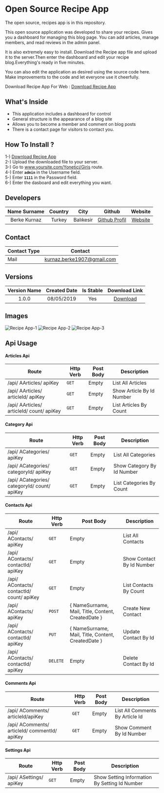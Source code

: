 # Open Source Recipe App

The open source, recipes app is in this repository.<br>

This open source application was developed to share your recipes.
Gives you a dashboard for managing this blog page.
You can add articles, manage members, and read reviews in the admin panel.<br>

It is also extremely easy to install.
Download the Recipe app file and upload it to the server.Then enter the dashboard and edit your recipe blog.Everything's ready in five minutes.<br>

You can also edit the application as desired using the source code here.
Make improvements to the code and let everyone use it cheerfully.<br>

Download Recipe App For Web : [Download Recipe App](http://app.berkekurnaz.com/recipeapp.rar)

## What's Inside
- This application includes a dashboard for control
- General structure is the appearance of a blog site
- Allows you to become a member and comment on blog posts
- There is a contact page for visitors to contact you.

## How To Install ?
1-) [Download Recipe App](http://app.berkekurnaz.com/recipeapp.rar) <br>
2-) Upload the downloaded file to your server. <br>
3-) Go to www.yoursite.com/Yonetici/Giris route. <br>
4-) Enter **`admin`** in the Username field. <br>
5-) Enter **`1111`** in the Password field. <br>
6-) Enter the dasboard and edit everything you want.  <br>

## Developers
| Name Surname | Country | City | Github | Website |
| :-------------: |:-------------:|:-----:| :-------------:| :-------------:|
| Berke Kurnaz      | Turkey | Balıkesir | [Github Profil](https://github.com/berkekurnaz) | [Website](https://www.berkekurnaz.com)

## Contact
| Contact Type        | Contact          
| ------------- |:-------------:|
| Mail    | kurnaz.berke1907@gmail.com |

## Versions
| Version Name       | Created Date | Is Stable | Download Link         
| :-------------: |:-------------:| :-------------:| :-------------:|
| 1.0.0    | 08/05/2019 | Yes | [Download](http://app.berkekurnaz.com/recipeapp.rar)

## Images
![Recipe App-1](https://i.resimyukle.xyz/MBe0Ua.png)
![Recipe App-2](https://i.resimyukle.xyz/LQz8H2.png)
![Recipe App-3](https://i.resimyukle.xyz/3z8dNO.png)

## Api Usage

#### Articles Api
Route | Http Verb | Post Body | Description
--- | --- | --- | ---
/api/ AArticles/ apiKey | `GET` | Empty | List All Articles
/api/ AArticles/ articleId/ apiKey | `GET` | Empty | Show Article By Id Number
/api/ AArticles/ articleId/ count/ apiKey | `GET` | Empty | List Articles By Count

#### Category Api
Route | Http Verb | Post Body | Description
--- | --- | --- | ---
/api/ ACategories/ apiKey | `GET` | Empty | List All Categories
/api/ ACategories/ categoryId/ apiKey | `GET` | Empty | Show Category By Id Number
/api/ ACategories/ categoryId/ count/ apiKey | `GET` | Empty | List Categories By Count

#### Contacts Api
Route | Http Verb | Post Body | Description
--- | --- | --- | ---
/api/ AContacts/ apiKey | `GET` | Empty | List All Contacts
/api/ AContacts/ contactId/ apiKey | `GET` | Empty | Show Contact By Id Number
/api/ AContacts/ contactId/ count/ apiKey | `GET` | Empty | List Contacts By Count
/api/ AContacts/ apiKey | `POST` |  { NameSurname, Mail, Title, Content, CreatedDate }  | Create New Contact
/api/ AContacts/ contactId/ apiKey | `PUT` |  { NameSurname, Mail, Title, Content, CreatedDate }  | Update Contact By Id
/api/ AContacts/ contactId/ apiKey | `DELETE` |  Empty  | Delete Contact By Id

#### Comments Api
Route | Http Verb | Post Body | Description
--- | --- | --- | ---
/api/ AComments/ articleId/apiKey | `GET` | Empty | List All Comments By Article Id
/api/ AComments/ articleId/ commentId/ apiKey | `GET` | Empty | Show Comment By Id Number

#### Settings Api
Route | Http Verb | Post Body | Description
--- | --- | --- | ---
/api/ ASettings/ apiKey | `GET` | Empty | Show Setting Information By Setting Id Number
